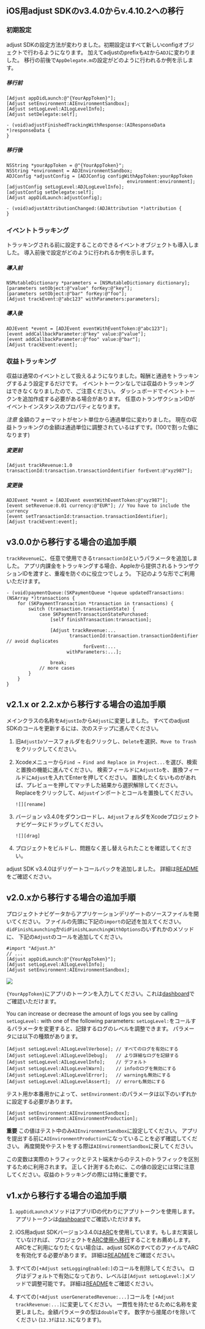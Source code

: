 ## iOS用adjust SDKのv3.4.0からv.4.10.2への移行

### 初期設定

adjust SDKの設定方法が変わりました。初期設定はすべて新しいconfigオブジェクトで行わるようになります。
加えてadjustのprefixも`AI`から`ADJ`に変わりました。
移行の前後で`AppDelegate.m`の設定がどのように行われるか例を示します。

##### 移行前

```objc
[Adjust appDidLaunch:@"{YourAppToken}"];
[Adjust setEnvironment:AIEnvironmentSandbox];
[Adjust setLogLevel:AILogLevelInfo];
[Adjust setDelegate:self];

- (void)adjustFinishedTrackingWithResponse:(AIResponseData *)responseData {
}
```

##### 移行後

```objc
NSString *yourAppToken = @"{YourAppToken}";
NSString *environment = ADJEnvironmentSandbox;
ADJConfig *adjustConfig = [ADJConfig configWithAppToken:yourAppToken
                                            environment:environment];
[adjustConfig setLogLevel:ADJLogLevelInfo];
[adjustConfig setDelegate:self];
[Adjust appDidLaunch:adjustConfig];

- (void)adjustAttributionChanged:(ADJAttribution *)attribution {
}
```

### イベントトラッキング

トラッキングされる前に設定することのできるイベントオブジェクトも導入しました。
導入前後で設定がどのように行われるか例を示します。

##### 導入前

```objc
NSMutableDictionary *parameters = [NSMutableDictionary dictionary];
[parameters setObject:@"value" forKey:@"key"];
[parameters setObject:@"bar" forKey:@"foo"];
[Adjust trackEvent:@"abc123" withParameters:parameters];
```

##### 導入後

```objc
ADJEvent *event = [ADJEvent eventWithEventToken:@"abc123"];
[event addCallbackParameter:@"key" value:@"value"];
[event addCallbackParameter:@"foo" value:@"bar"];
[Adjust trackEvent:event];
```

### 収益トラッキング

収益は通常のイベントとして扱えるようになりました。報酬と通過をトラッキングするよう設定するだけです。
イベントトークンなしでは収益のトラッキングはできなくなりましたので、ご注意ください。
ダッシュボードでイベントトークンを追加作成する必要がある場合があります。
任意のトランザクションIDがイベントインスタンスのプロパティとなります。

*注意* 金額のフォーマットがセント単位から通過単位に変わりました。
現在の収益トラッキングの金額は通過単位に調整されているはずです。(100で割った値になります)

##### 変更前

```objc
[Adjust trackRevenue:1.0 transactionId:transaction.transactionIdentifier forEvent:@"xyz987"];
```

##### 変更後

```objc
ADJEvent *event = [ADJEvent eventWithEventToken:@"xyz987"];
[event setRevenue:0.01 currency:@"EUR"]; // You have to include the currency
[event setTransactionId:transaction.transactionIdentifier];
[Adjust trackEvent:event];
```

## v3.0.0から移行する場合の追加手順

`trackRevenue`に、任意で使用できる`transactionId`というパラメータを追加しました。
アプリ内課金をトラッキングする場合、Appleから提供されるトランザクションIDを渡すと、重複を防ぐのに役立つでしょう。
下記のような形でご利用いただけます。

```objc
- (void)paymentQueue:(SKPaymentQueue *)queue updatedTransactions:(NSArray *)transactions {
    for (SKPaymentTransaction *transaction in transactions) {
        switch (transaction.transactionState) {
            case SKPaymentTransactionStatePurchased:
                [self finishTransaction:transaction];

                [Adjust trackRevenue:...
                       transactionId:transaction.transactionIdentifier // avoid duplicates
                            forEvent:...
                      withParameters:...];

                break;
            // more cases
        }
    }
}
```

## v2.1.x or 2.2.xから移行する場合の追加手順

メインクラスの名称を`AdjustIo`から`Adjust`に変更しました。
すべてのadjust SDKのコールを更新するには、次のステップに進んでください。

1. 旧`AdjustIo`ソースフォルダを右クリックし、`Delete`を選択、`Move to Trash`をクリックしてください。

2. Xcodeメニューから`Find → Find and Replace in Project...`を選び、検索と置換の機能に進んでください。
   検索フィールドに`AdjustIo`を、置換フィールドに`Adjust`を入れてEnterを押してください。
   置換したくないものがあれば、プレビューを押してマッチした結果から選択解除してください。
   Replaceをクリックして、`Adjust`インポートとコールを置換してください。
   
       ![][rename]

3. バージョン v3.4.0をダウンロードし、`Adjust`フォルダをXcodeプロジェクトナビゲータにドラッグしてください。

       ![][drag]

4. プロジェクトをビルドし、問題なく差し替えられたことを確認してください。

adjust SDK v3.4.0はデリゲートコールバックを追加しました。
詳細は[README]をご確認ください。

## v2.0.xから移行する場合の追加手順

プロジェクトナビゲータからアプリケーションデリゲートのソースファイルを開いてください。
ファイルの先頭に下記の`import`の記述を加えてください。
`didFinishLaunching`か`didFinishLaunchingWithOptions`のいずれかのメソッドに、
下記の`Adjust`のコールを追加してください。

```objc
#import "Adjust.h"
// ...
[Adjust appDidLaunch:@"{YourAppToken}"];
[Adjust setLogLevel:AILogLevelInfo];
[Adjust setEnvironment:AIEnvironmentSandbox];
```
![][delegate]

`{YourAppToken}`にアプリのトークンを入力してください。これは[dashboard]でご確認いただけます。

You can increase or decrease the amount of logs you see by calling
`setLogLevel:` with one of the following parameters:
`setLogLevel:`をコールするパラメータを変更すると、記録するログのレベルを調整できます。
パラメータには以下の種類があります。

```objc
[Adjust setLogLevel:AILogLevelVerbose]; // すべてのログを有効にする
[Adjust setLogLevel:AILogLevelDebug];   // より詳細なログを記録する
[Adjust setLogLevel:AILogLevelInfo];    // デフォルト
[Adjust setLogLevel:AILogLevelWarn];    // infoのログを無効にする
[Adjust setLogLevel:AILogLevelError];   // warningも無効にする
[Adjust setLogLevel:AILogLevelAssert];  // errorも無効にする
```

テスト用か本番用かによって、`setEnvironment:`のパラメータは以下のいずれかに設定する必要があります。

```objc
[Adjust setEnvironment:AIEnvironmentSandbox];
[Adjust setEnvironment:AIEnvironmentProduction];
```

**重要** この値はテスト中のみ`AIEnvironmentSandbox`に設定してください。
アプリを提出する前に`AIEnvironmentProduction`になっていることを必ず確認してください。
再度開発やテストをする際は`AIEnvironmentSandbox`に戻してください。

この変数は実際のトラフィックとテスト端末からのテストのトラフィックを区別するために利用されます。
正しく計測するために、この値の設定には常に注意してください。収益のトラッキングの際には特に重要です。

## v1.xから移行する場合の追加手順

1. `appDidLaunch`メソッドはアプリIDの代わりにアプリトークンを使用します。
   アプリトークンは[dashboard]でご確認いただけます。

2. iOS用adjust SDKバージョン3.4.0は[ARC][arc]を使用しています。もしまだ実装していなければ、
   プロジェクトを[ARC使用へ移行][transition]することをお薦めします。
   ARCをご利用になりたくない場合は、adjust SDKのすべてのファイルでARCを有効化する必要があります。
   詳細は[README]をご確認ください。

3. すべての`[+Adjust setLoggingEnabled:]`のコールを削除してください。
   ログはデフォルトで有効になっており、レベルは`[Adjust setLogLevel:]`メソッドで調整可能です。
   詳細は[README]をご確認ください。

4. すべての`[+Adjust userGeneratedRevenue:...]`コールを
   `[+Adjust trackRevenue:...]`に変更してください。
   一貫性を持たせるために名称を変更しました。金額パラメータの型は`double`です。
   数字から接尾の`f`を除いてください (`12.3f`は`12.3`になります)。

[README]:     ../README.md
[dashboard]:  http://adjust.com

[arc]:        http://en.wikipedia.org/wiki/Automatic_Reference_Counting
[transition]: http://developer.apple.com/library/mac/#releasenotes/ObjectiveC/RN-TransitioningToARC/Introduction/Introduction.html

[drag]: https://sdk-mirror.adjust.com/adjust/sdks/raw/master/Resources/ios/drag3.png
[rename]: https://sdk-mirror.adjust.com/adjust/sdks/raw/master/Resources/ios/rename.png
[delegate]: https://sdk-mirror.adjust.com/adjust/sdks/raw/master/Resources/ios/delegate3.png
